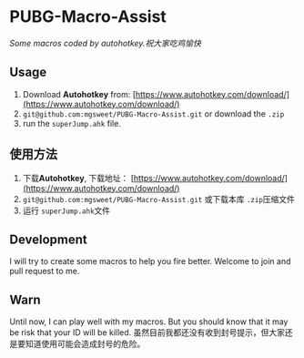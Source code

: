 # PUBG-Macro-Assist
*Some macros coded by autohotkey.祝大家吃鸡愉快*

## Usage
1. Download **Autohotkey** from: [https://www.autohotkey.com/download/](https://www.autohotkey.com/download/)
2. `git@github.com:mgsweet/PUBG-Macro-Assist.git` or download the `.zip`
3. run the `superJump.ahk` file.

## 使用方法 
1. 下载**Autohotkey**, 下载地址： [https://www.autohotkey.com/download/](https://www.autohotkey.com/download/)
2. `git@github.com:mgsweet/PUBG-Macro-Assist.git` 或下载本库 `.zip`压缩文件
3. 运行 `superJump.ahk`文件

## Development
I will try to create some macros to help you fire better.
Welcome to join and pull request to me.

## Warn
Until now, I can play well with my macros. But you should know that it may be risk that your ID will be killed.
虽然目前我都还没有收到封号提示，但大家还是要知道使用可能会造成封号的危险。
